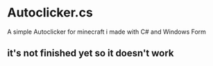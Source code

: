 # Autoclicker.cs
A simple Autoclicker for minecraft i made with C# and Windows Form
## it's not finished yet so it doesn't work
